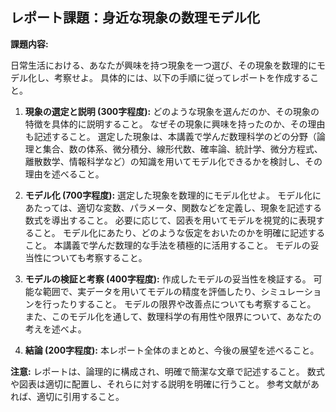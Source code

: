 ## レポート課題：身近な現象の数理モデル化

**課題内容:**

日常生活における、あなたが興味を持つ現象を一つ選び、その現象を数理的にモデル化し、考察せよ。  具体的には、以下の手順に従ってレポートを作成すること。

1. **現象の選定と説明 (300字程度):**  どのような現象を選んだのか、その現象の特徴を具体的に説明すること。  なぜその現象に興味を持ったのか、その理由も記述すること。  選定した現象は、本講義で学んだ数理科学のどの分野（論理と集合、数の体系、微分積分、線形代数、確率論、統計学、微分方程式、離散数学、情報科学など）の知識を用いてモデル化できるかを検討し、その理由を述べること。

2. **モデル化 (700字程度):** 選定した現象を数理的にモデル化せよ。  モデル化にあたっては、適切な変数、パラメータ、関数などを定義し、現象を記述する数式を導出すること。  必要に応じて、図表を用いてモデルを視覚的に表現すること。  モデル化にあたり、どのような仮定をおいたのかを明確に記述すること。  本講義で学んだ数理的な手法を積極的に活用すること。  モデルの妥当性についても考察すること。

3. **モデルの検証と考察 (400字程度):**  作成したモデルの妥当性を検証する。  可能な範囲で、実データを用いてモデルの精度を評価したり、シミュレーションを行ったりすること。  モデルの限界や改善点についても考察すること。  また、このモデル化を通して、数理科学の有用性や限界について、あなたの考えを述べよ。

4. **結論 (200字程度):**  本レポート全体のまとめと、今後の展望を述べること。


**注意:**  レポートは、論理的に構成され、明確で簡潔な文章で記述すること。  数式や図表は適切に配置し、それらに対する説明を明確に行うこと。  参考文献があれば、適切に引用すること。
